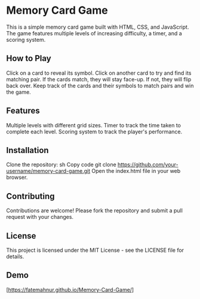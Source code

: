# Memory Card Game
This is a simple memory card game built with HTML, CSS, and JavaScript. The game features multiple levels of increasing difficulty, a timer, and a scoring system.

## How to Play
Click on a card to reveal its symbol.
Click on another card to try and find its matching pair.
If the cards match, they will stay face-up. If not, they will flip back over.
Keep track of the cards and their symbols to match pairs and win the game.

## Features
Multiple levels with different grid sizes.
Timer to track the time taken to complete each level.
Scoring system to track the player's performance.

## Installation
Clone the repository:
sh
Copy code
git clone https://github.com/your-username/memory-card-game.git
Open the index.html file in your web browser.

## Contributing
Contributions are welcome! Please fork the repository and submit a pull request with your changes.

## License
This project is licensed under the MIT License - see the LICENSE file for details.

## Demo
[https://fatemahnur.github.io/Memory-Card-Game/]
